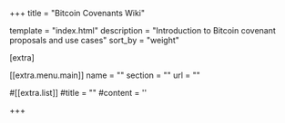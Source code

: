 +++
title = "Bitcoin Covenants Wiki"

template = "index.html"
description = "Introduction to Bitcoin covenant proposals and use cases"
sort_by = "weight"


[extra]

[[extra.menu.main]]
name = ""
section = ""
url = ""

#[[extra.list]]
#title = ""
#content = ''

+++

